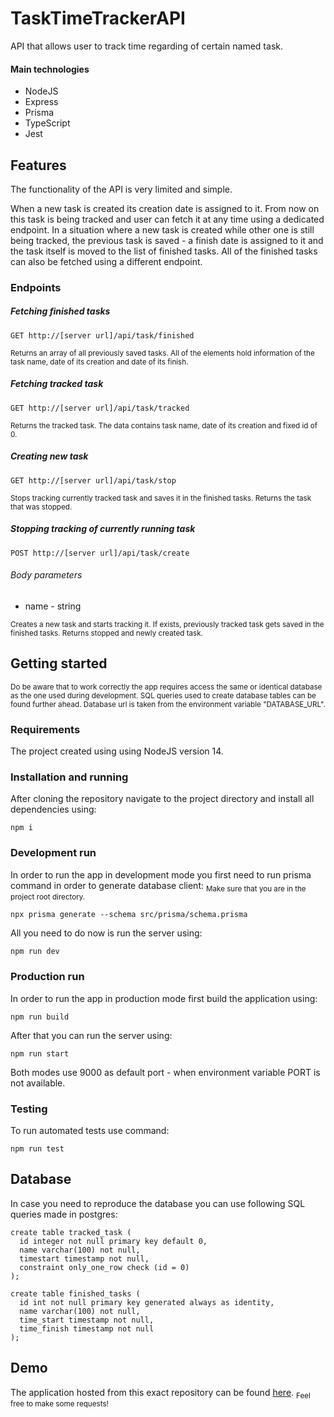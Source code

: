 # TaskTimeTrackerAPI

API that allows user to track time regarding of certain named task.

#### Main technologies

- NodeJS
- Express
- Prisma
- TypeScript
- Jest

## Features

The functionality of the API is very limited and simple.

When a new task is created its creation date is assigned to it. From now on this task is being tracked and user can fetch it at any time using a dedicated endpoint. In a situation where a new task is created while other one is still being tracked, the previous task is saved - a finish date is assigned to it and the task itself is moved to the list of finished tasks. All of the finished tasks can also be fetched using a different endpoint.

### Endpoints

##### Fetching finished tasks

```
GET http://[server url]/api/task/finished
```

<sub>
Returns an array of all previously saved tasks. All of the elements hold information of the task name, date of its creation and date of its finish.
</sub>

##### Fetching tracked task

```
GET http://[server url]/api/task/tracked
```

<sub>
Returns the tracked task. The data contains task name, date of its creation and fixed id of 0. 
</sub>

##### Creating new task

```
GET http://[server url]/api/task/stop
```

<sub>
Stops tracking currently tracked task and saves it in the finished tasks. Returns the task that was stopped.
</sub>

##### Stopping tracking of currently running task

```
POST http://[server url]/api/task/create
```

###### Body parameters

- name - string

<sub>
Creates a new task and starts tracking it. If exists, previously tracked task gets saved in the finished tasks. Returns stopped and newly created task.
</sub>

## Getting started

<sub>Do be aware that to work correctly the app requires access the same or identical database as the one used during development. SQL queries used to create database tables can be found further ahead. Database url is taken from the environment variable "DATABASE_URL".</sub>

### Requirements

The project created using using NodeJS version 14.

### Installation and running

After cloning the repository navigate to the project directory and install all dependencies using:

```
npm i
```

### Development run

In order to run the app in development mode you first need to run prisma command in order to generate database client:
<sub>Make sure that you are in the project root directory.</sub>

```
npx prisma generate --schema src/prisma/schema.prisma
```

All you need to do now is run the server using:

```
npm run dev
```

### Production run

In order to run the app in production mode first build the application using:

```
npm run build
```

After that you can run the server using:

```
npm run start
```

Both modes use 9000 as default port - when environment variable PORT is not available.

### Testing

To run automated tests use command:

```
npm run test
```

## Database

In case you need to reproduce the database you can use following SQL queries made in postgres:

```
create table tracked_task (
  id integer not null primary key default 0,
  name varchar(100) not null,
  timestart timestamp not null,
  constraint only_one_row check (id = 0)
);

create table finished_tasks (
  id int not null primary key generated always as identity,
  name varchar(100) not null,
  time_start timestamp not null,
  time_finish timestamp not null
);
```

## Demo

The application hosted from this exact repository can be found [here](http://task-time-tracker-api.herokuapp.com).
<sub>Feel free to make some requests!</sub>
